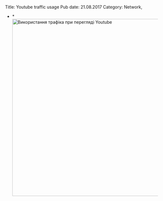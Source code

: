 Title: Youtube traffic usage
Pub date: 21.08.2017
Category: Network, 

* <a href="https://zaychik.info/wp-content/uploads/youtube_traffic_usage.jpg"></a>* <a href="https://zaychik.info/wp-content/uploads/youtube_traffic_usage.jpg"><img class="aligncenter wp-image-3164 size-full" src="https://zaychik.info/wp-content/uploads/youtube_traffic_usage.jpg" alt="Використання трафіка при перегляді Youtube" width="600" height="585" /></a>